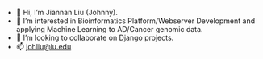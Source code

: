 - 👋 Hi, I’m Jiannan Liu (Johnny).
- 👀 I’m interested in Bioinformatics Platform/Webserver Development and applying Machine Learning to AD/Cancer genomic data.
- 💞️ I’m looking to collaborate on Django projects.
- 📫 johliu@iu.edu

<!---
johnnyliu1992/johnnyliu1992 is a ✨ special ✨ repository because its `README.md` (this file) appears on your GitHub profile.
You can click the Preview link to take a look at your changes.
--->
